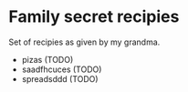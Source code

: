 # Family secret recipies

Set of recipies as given by my grandma.

- pizas (TODO)
- saadfhcuces (TODO)
- spreadsddd (TODO)

